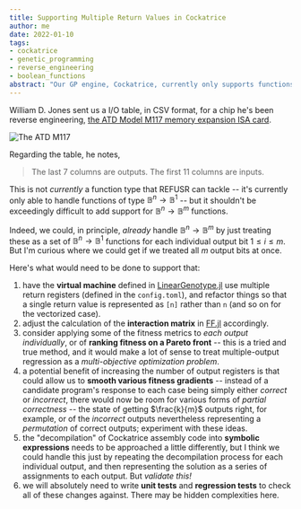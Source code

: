 ```yaml
---
title: Supporting Multiple Return Values in Cockatrice
author: me
date: 2022-01-10
tags:
- cockatrice
- genetic_programming
- reverse_engineering
- boolean_functions
abstract: "Our GP engine, Cockatrice, currently only supports functions of type $\mathbb{B}^n \rightarrow \mathbb{B}^n$. Many real-world cases to which we might apply our methods, however, are of type $\mathbb{B}^n \rightarrow \mathbb{B}^m$, including an interesting case study submitted to us by William D. Jones. "
---
```


William D. Jones sent us a I/O table, in CSV format, for a chip he's been reverse engineering, [the ATD Model M117 memory expansion ISA card](https://github.com/cr1901/ATD_M117). 

![The ATD M117](../img/ATD_M117.png)

Regarding the table, he notes,
> The last 7 columns are outputs. The first 11 columns are inputs.

This is not *currently* a function type that REFUSR can tackle -- it's currently only able to handle functions of type $\mathbb{B}^n \rightarrow \mathbb{B}^1$  -- but it shouldn't be exceedingly difficult to add support for $\mathbb{B}^n \rightarrow \mathbb{B}^m$ functions.

Indeed, we could, in principle, *already* handle $\mathbb{B}^n \rightarrow \mathbb{B}^m$  by just treating these as a set of $\mathbb{B}^n \rightarrow \mathbb{B}^1$ functions for each individual output bit $1 \leq i \leq m$. But I'm curious where we could get if we treated all $m$ output bits at once. 

Here's what would need to be done to support that:

1. have the **virtual machine** defined in [LinearGenotype.jl](https://github.com/REFUSR/REFUSR/blob/master/GP/Refusr.jl/src/LinearGenotype.jl) use multiple return registers (defined in the `config.toml`), and refactor things so that a single return value is represented as `[n]` rather than `n` (and so on for the vectorized case).
2. adjust the calculation of the **interaction matrix** in [FF.jl](https://github.com/REFUSR/REFUSR/blob/master/GP/Refusr.jl/src/FF.jl) accordingly.
3. consider applying some of the fitness metrics to *each output individually*, or of **ranking fitness on a Pareto front** -- this is a tried and true method, and it would make a lot of sense to treat multiple-output regression as a *multi-objective optimization problem*.
4. a potential benefit of increasing the number of output registers is that could allow us to **smooth various fitness gradients** -- instead of a candidate program's response to each case being simply either *correct* or *incorrect*, there would now be room for various forms of *partial correctness* -- the state of getting $\frac{k}{m}$ outputs right, for example, or of the *incorrect* outputs nevertheless representing a *permutation* of correct outputs; experiment with these ideas.
5. the "decompilation" of Cockatrice assembly code into **symbolic expressions** needs to be approached a little differently, but I think we could handle this just by repeating the decompilation process for each individual output, and then representing the solution as a series of assignments to each output. But *validate this!*
6. we will absolutely need to write **unit tests** and **regression tests** to check all of these changes against. There may be hidden complexities here.

